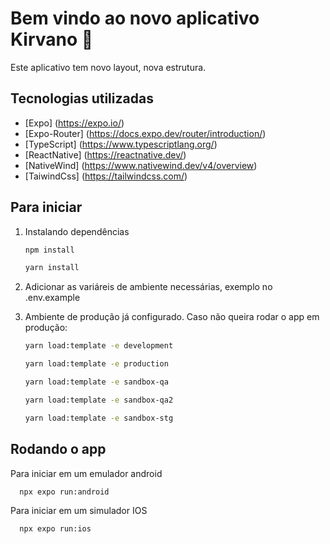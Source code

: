 # Bem vindo ao novo aplicativo Kirvano 👋

Este aplicativo tem novo layout, nova estrutura.

## Tecnologias utilizadas

- [Expo] (https://expo.io/)
- [Expo-Router] (https://docs.expo.dev/router/introduction/)
- [TypeScript] (https://www.typescriptlang.org/)
- [ReactNative] (https://reactnative.dev/)
- [NativeWind] (https://www.nativewind.dev/v4/overview)
- [TaiwindCss] (https://tailwindcss.com/)

## Para iniciar

1. Instalando dependências

   ```bash
   npm install
   ```

   ```bash
   yarn install
   ```

2. Adicionar as variáreis de ambiente necessárias, exemplo no .env.example

3. Ambiente de produção já configurado. Caso não queira rodar o app em produção:

   ```bash
   yarn load:template -e development
   ```

   ```bash
   yarn load:template -e production
   ```

   ```bash
   yarn load:template -e sandbox-qa
   ```

   ```bash
   yarn load:template -e sandbox-qa2
   ```

   ```bash
   yarn load:template -e sandbox-stg
   ```

## Rodando o app

Para iniciar em um emulador android

```bash
  npx expo run:android
```

Para iniciar em um simulador IOS

```bash
  npx expo run:ios
```
